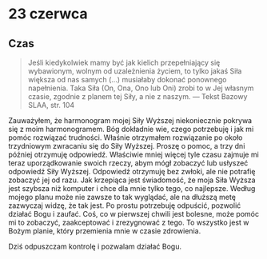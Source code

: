 
# 23 czerwca

## Czas

> Jeśli kiedykolwiek mamy być jak kielich przepełniający się wybawionym, wolnym od uzależnienia życiem, to tylko jakaś Siła większa od nas samych (...) musiałaby dokonać ponownego napełnienia. Taka Siła (On, Ona, Ono lub Oni) zrobi to w Jej własnym czasie, zgodnie z planem tej Siły, a nie z naszym. — Tekst Bazowy SLAA, str. 104

Zauważyłem, że harmonogram mojej Siły Wyższej niekoniecznie pokrywa się z moim harmonogramem. Bóg dokładnie wie, czego potrzebuję i jak mi pomóc rozwiązać trudności. Właśnie otrzymałem rozwiązanie po około trzydniowym zwracaniu się do Siły Wyższej. Proszę o pomoc, a trzy dni później otrzymuję odpowiedź. Właściwie mniej więcej tyle czasu zajmuje mi teraz uporządkowanie swoich rzeczy, abym mógł zobaczyć lub usłyszeć odpowiedź Siły Wyższej. Odpowiedź otrzymuję bez zwłoki, ale nie potrafię zobaczyć jej od razu. Jak krzepiąca jest świadomość, że moja Siła Wyższa jest szybsza niż komputer i chce dla mnie tylko tego, co najlepsze. Według mojego planu może nie zawsze to tak wyglądać, ale na dłuższą metę zazwyczaj widzę, że tak jest. Po prostu potrzebuję odpuścić, pozwolić działać Bogu i zaufać. Coś, co w pierwszej chwili jest bolesne, może pomóc mi to zobaczyć, zaakceptować i zrezygnować z tego. To wszystko jest w Bożym planie, który przemienia mnie w czasie zdrowienia.

Dziś odpuszczam kontrolę i pozwalam działać Bogu.
